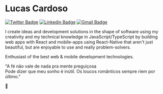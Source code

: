 # Lucas Cardoso 

[![Twitter Badge](https://img.shields.io/badge/-Twitter-blue?style=flat-square&labelColor=flat&logo=twitter&logoColor=white&link=https://twitter.com/cardozin84)](https://twitter.com/cardozin84)
[![Linkedin Badge](https://img.shields.io/badge/-LinkedIn-blue?style=flat&logo=Linkedin&logoColor=white&link=https://www.linkedin.com/in/lucascardoso/)](https://www.linkedin.com/in/)
[![Gmail Badge](https://img.shields.io/badge/-Gmail-c14438?style=flat&logo=Gmail&logoColor=white&link=mailto:lucascardoso946@gmail.com)](mailto:lucascardoso946@gmail.com)

I create ideas and development solutions in the shape of software using my creativity and my technical knowledge in JavaScript/TypeScript by building web apps with React and mobile-apps using React-Native that aren't just beautiful, but are enjoyable to use and really problem-solvers.

Enthusiast of the best web & mobile development technologies.

"A fé não vale de nada pra mente preguiçosa<br>
Pode dizer que meu sonho é inútil. Os loucos românticos sempre riem por último."

:rocket:
